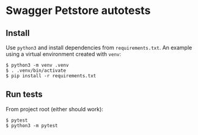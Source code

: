 # Swagger Petstore autotests

## Install

Use `python3` and install dependencies from `requirements.txt`. An example using a virtual environment created with `venv`:

```shell
$ python3 -m venv .venv
$ . .venv/bin/activate
$ pip install -r requirements.txt
```

## Run tests

From project root (either should work):

```shell
$ pytest
$ python3 -m pytest
```

